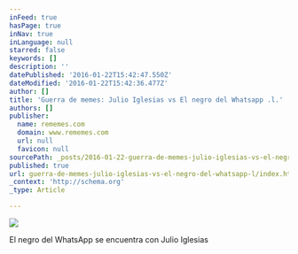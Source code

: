 ```yaml
---
inFeed: true
hasPage: true
inNav: true
inLanguage: null
starred: false
keywords: []
description: ''
datePublished: '2016-01-22T15:42:47.550Z'
dateModified: '2016-01-22T15:42:36.477Z'
author: []
title: 'Guerra de memes: Julio Iglesias vs El negro del Whatsapp .l.'
authors: []
publisher:
  name: rememes.com
  domain: www.rememes.com
  url: null
  favicon: null
sourcePath: _posts/2016-01-22-guerra-de-memes-julio-iglesias-vs-el-negro-del-whatsapp-l.md
published: true
url: guerra-de-memes-julio-iglesias-vs-el-negro-del-whatsapp-l/index.html
_context: 'http://schema.org'
_type: Article

---
```

![](http://images01.rememes.com/captions/2015/12/29/xjulio-iglesias-negro-whatsapp-145142675547260051.jpg.pagespeed.ic.s3PyenKDNN.jpg)

El negro del WhatsApp se encuentra con Julio Iglesias
